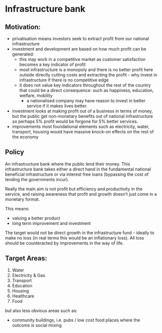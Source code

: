 # Infrastructure bank
## Motivation: 
- privatisation means investors seek to extract profit from our national infrastructure
- investment and development are based on how much profit can be generated:
	- this may work in a competitive market as customer satisfaction becomes a key indicator of profit
	- most infrastructure is a monopoly and there is no better profit here outside directly cutting costs and extracting the profit - why invest in infrastructure if there is no competitive edge
	- it does not value key indicators throughout the rest of the country that could be a direct consequence: such as happiness, education, welfare, mobility
		- a nationalised company may have reason to invest in better service if it makes lives better.
- investment looks at making profit out of a business in terms of money, but the public get non-monetary benefits out of national infrastructure so perhaps 5% profit would be forgone for 5% better services. 
- improvements most foundational elements such as electricity, water, transport, housing would have massive knock-on effects on the rest of the economy

## Policy

An infrastructure bank where the public lend their money. This infrastructure bank takes either a direct hand in the fundamental national beneficial infrastructure or via interest free loans (bypassing the cost of lending the governments incur).

Really the main aim is not profit but efficiency and productivity in the service, and raising awareness that profit and growth doesn’t just come in a monetary format.

This means:
- valuing a better product
- long term improvement and investment

The target would not be direct growth in the infrastructure fund - ideally to make no loss (in real terms this would be an inflationary loss). All loss should be counteracted by improvements in the way of life.

## Target Areas:
1. Water
2. Electricity & Gas
2. Transport
3. Education
4. Housing
5. Healthcare
6. Food

but also less obvious areas such as:
- community buildings, i.e. pubs / low cost food places where the outcome is social mixing
